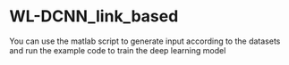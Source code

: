 # WL-DCNN_link_based
You can use the matlab script to generate input according to the datasets and run the example code to train the deep learning model
